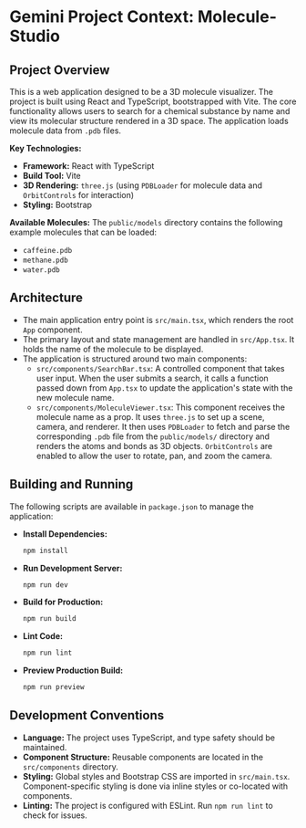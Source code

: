 # Gemini Project Context: Molecule-Studio

## Project Overview

This is a web application designed to be a 3D molecule visualizer. The project is built using React and TypeScript, bootstrapped with Vite. The core functionality allows users to search for a chemical substance by name and view its molecular structure rendered in a 3D space. The application loads molecule data from `.pdb` files.

**Key Technologies:**
- **Framework:** React with TypeScript
- **Build Tool:** Vite
- **3D Rendering:** `three.js` (using `PDBLoader` for molecule data and `OrbitControls` for interaction)
- **Styling:** Bootstrap

**Available Molecules:**
The `public/models` directory contains the following example molecules that can be loaded:
- `caffeine.pdb`
- `methane.pdb`
- `water.pdb`

## Architecture
- The main application entry point is `src/main.tsx`, which renders the root `App` component.
- The primary layout and state management are handled in `src/App.tsx`. It holds the name of the molecule to be displayed.
- The application is structured around two main components:
  - `src/components/SearchBar.tsx`: A controlled component that takes user input. When the user submits a search, it calls a function passed down from `App.tsx` to update the application's state with the new molecule name.
  - `src/components/MoleculeViewer.tsx`: This component receives the molecule name as a prop. It uses `three.js` to set up a scene, camera, and renderer. It then uses `PDBLoader` to fetch and parse the corresponding `.pdb` file from the `public/models/` directory and renders the atoms and bonds as 3D objects. `OrbitControls` are enabled to allow the user to rotate, pan, and zoom the camera.

## Building and Running

The following scripts are available in `package.json` to manage the application:

- **Install Dependencies:**
  ```bash
  npm install
  ```

- **Run Development Server:**
  ```bash
  npm run dev
  ```

- **Build for Production:**
  ```bash
  npm run build
  ```

- **Lint Code:**
  ```bash
  npm run lint
  ```

- **Preview Production Build:**
  ```bash
  npm run preview
  ```

## Development Conventions

- **Language:** The project uses TypeScript, and type safety should be maintained.
- **Component Structure:** Reusable components are located in the `src/components` directory.
- **Styling:** Global styles and Bootstrap CSS are imported in `src/main.tsx`. Component-specific styling is done via inline styles or co-located with components.
- **Linting:** The project is configured with ESLint. Run `npm run lint` to check for issues.